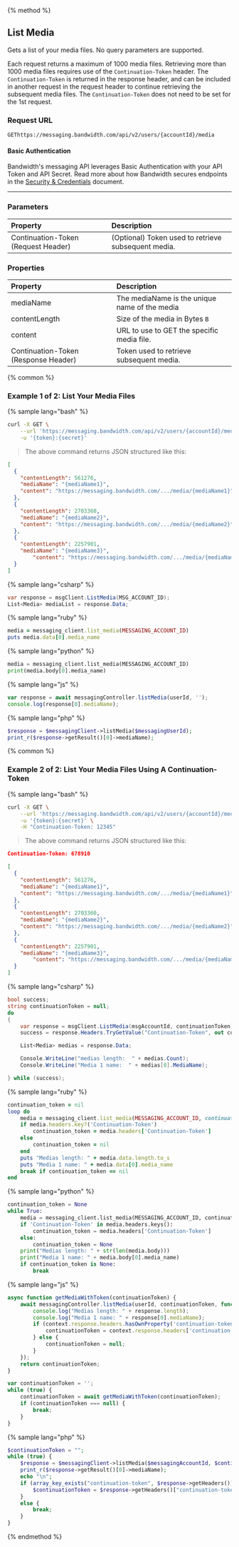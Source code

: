 {% method %}

## List Media
Gets a list of your media files. No query parameters are supported.

Each request returns a maximum of 1000 media files. Retrieving more than 1000 media files requires use of the `Continuation-Token` header. The `Continuation-Token` is returned in the response header, and can be included in another request in the request header to continue retrieving the subsequent media files. The `Continuation-Token` does not need to be set for the 1st request.

### Request URL

<code class="get">GET</code>`https://messaging.bandwidth.com/api/v2/users/{accountId}/media`

#### Basic Authentication

Bandwidth's messaging API leverages Basic Authentication with your API Token and API Secret. Read more about how Bandwidth secures endpoints in the [Security & Credentials](../../../guides/accountCredentials.md) document.

---

### Parameters
| Property | Description |
|:---|:---|
| Continuation-Token (Request Header) | (Optional) Token used to retrieve subsequent media. |

### Properties
| Property      | Description                                   |
|:--------------|:----------------------------------------------|
| mediaName     | The mediaName is the unique name of the media |
| contentLength | Size of the media in Bytes `B`                |
| content       | URL to use to GET the specific media file.    |
| Continuation-Token (Response Header) | Token used to retrieve subsequent media. |

{% common %}

### Example 1 of 2: List Your Media Files


{% sample lang="bash" %}

```bash
curl -X GET \
    --url 'https://messaging.bandwidth.com/api/v2/users/{accountId}/media' \
    -u '{token}:{secret}'
```

> The above command returns JSON structured like this:

```json
[
  {
    "contentLength": 561276,
    "mediaName": "{mediaName1}",
    "content": "https://messaging.bandwidth.com/.../media/{mediaName1}"
  },
  {
    "contentLength": 2703360,
    "mediaName": "{mediaName2}",
    "content": "https://messaging.bandwidth.com/.../media/{mediaName2}"
  },
  {
    "contentLength": 2257901,
    "mediaName": "{mediaName3}",
        "content": "https://messaging.bandwidth.com/.../media/{mediaName3}"
  }
]
```

{% sample lang="csharp" %}

```csharp
var response = msgClient.ListMedia(MSG_ACCOUNT_ID);
List<Media> mediaList = response.Data;
```


{% sample lang="ruby" %}

```ruby
media = messaging_client.list_media(MESSAGING_ACCOUNT_ID)
puts media.data[0].media_name
```

{% sample lang="python" %}

```python
media = messaging_client.list_media(MESSAGING_ACCOUNT_ID)
print(media.body[0].media_name)
```

{% sample lang="js" %}

```js
var response = await messagingController.listMedia(userId, '');
console.log(response[0].mediaName);
```

{% sample lang="php" %}

```php
$response = $messagingClient->listMedia($messagingUserId);
print_r($response->getResult()[0]->mediaName);
```

{% common %}

### Example 2 of 2: List Your Media Files Using A Continuation-Token


{% sample lang="bash" %}

```bash
curl -X GET \
    --url 'https://messaging.bandwidth.com/api/v2/users/{accountId}/media' \
    -u '{token}:{secret}' \
    -H "Continuation-Token: 12345"
```

> The above command returns JSON structured like this:

```json
Continuation-Token: 678910

[
  {
    "contentLength": 561276,
    "mediaName": "{mediaName1}",
    "content": "https://messaging.bandwidth.com/.../media/{mediaName1}"
  },
  {
    "contentLength": 2703360,
    "mediaName": "{mediaName2}",
    "content": "https://messaging.bandwidth.com/.../media/{mediaName2}"
  },
  {
    "contentLength": 2257901,
    "mediaName": "{mediaName3}",
        "content": "https://messaging.bandwidth.com/.../media/{mediaName3}"
  }
]
```

{% sample lang="csharp" %}

```csharp
bool success;
string continuationToken = null;
do
{
    var response = msgClient.ListMedia(msgAccountId, continuationToken);
    success = response.Headers.TryGetValue("Continuation-Token", out continuationToken);

    List<Media> medias = response.Data;

    Console.WriteLine("medias length:  " + medias.Count);
    Console.WriteLine("Media 1 name:  " + medias[0].MediaName);

} while (success);
```


{% sample lang="ruby" %}

```ruby
continuation_token = nil
loop do
    media = messaging_client.list_media(MESSAGING_ACCOUNT_ID, continuation_token: continuation_token)
    if media.headers.key?('Continuation-Token')
        continuation_token = media.headers['Continuation-Token']
    else
        continuation_token = nil
    end
    puts "Medias length: " + media.data.length.to_s
    puts "Media 1 name: " + media.data[0].media_name
    break if continuation_token == nil
end
```

{% sample lang="python" %}

```python
continuation_token = None
while True:
    media = messaging_client.list_media(MESSAGING_ACCOUNT_ID, continuation_token=continuation_token)
    if 'Continuation-Token' in media.headers.keys():
        continuation_token = media.headers['Continuation-Token']
    else:
        continuation_token = None
    print("Medias length: " + str(len(media.body)))
    print("Media 1 name: " + media.body[0].media_name)
    if continuation_token is None:
        break
```

{% sample lang="js" %}

```js
async function getMediaWithToken(continuationToken) {
    await messagingController.listMedia(userId, continuationToken, function(error, response, context) {
        console.log("Medias length: " + response.length);
        console.log("Media 1 name: " + response[0].mediaName);
        if (context.response.headers.hasOwnProperty('continuation-token')) {
            continuationToken = context.response.headers['continuation-token'];
        } else {
            continuationToken = null;
        }
    });
    return continuationToken;
}

var continuationToken = '';
while (true) {
    continuationToken = await getMediaWithToken(continuationToken);
    if (continuationToken === null) {
        break;
    }
}
```

{% sample lang="php" %}

```php
$continuationToken = "";
while (true) {
    $response = $messagingClient->listMedia($messagingAccountId, $continuationToken);
    print_r($response->getResult()[0]->mediaName);
    echo "\n";
    if (array_key_exists("continuation-token", $response->getHeaders())) {
        $continuationToken = $response->getHeaders()["continuation-token"];
    }
    else {
        break;
    }
}
```

{% endmethod %}
